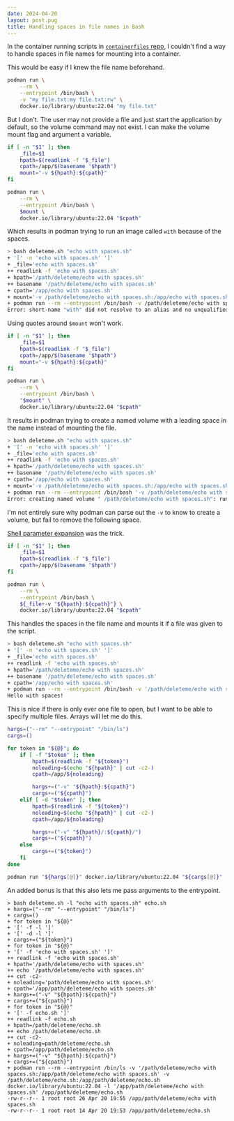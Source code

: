 ```yaml
---
date: 2024-04-20
layout: post.pug
title: Handling spaces in file names in Bash
---
```


In the container running scripts in [`containerfiles` repo](https://github.com/akiraheid/containerfiles), I couldn't find a way to handle spaces in file names for mounting into a container.

This would be easy if I knew the file name beforehand.

```bash
podman run \
    --rm \
	--entrypoint /bin/bash \
    -v "my file.txt:my file.txt:rw" \
    docker.io/library/ubuntu:22.04 "my file.txt"
```

But I don't. The user may not provide a file and just start the application by default, so the volume command may not exist. I can make the volume mount flag and argument a variable.

```bash
if [ -n "$1" ]; then
	_file=$1
    hpath=$(readlink -f "$_file")
    cpath=/app/$(basename "$hpath")
    mount="-v ${hpath}:${cpath}"
fi

podman run \
    --rm \
	--entrypoint /bin/bash \
    $mount \
    docker.io/library/ubuntu:22.04 "$cpath"
```

Which results in podman trying to run an image called `with` because of the spaces.

```bash
> bash deleteme.sh "echo with spaces.sh"
+ '[' -n 'echo with spaces.sh' ']'
+ _file='echo with spaces.sh'
++ readlink -f 'echo with spaces.sh'
+ hpath='/path/deleteme/echo with spaces.sh'
++ basename '/path/deleteme/echo with spaces.sh'
+ cpath='/app/echo with spaces.sh'
+ mount='-v /path/deleteme/echo with spaces.sh:/app/echo with spaces.sh'
+ podman run --rm --entrypoint /bin/bash -v /path/deleteme/echo with spaces.sh:/app/echo with spaces.sh docker.io/library/ubuntu:22.04 '/app/echo with spaces.sh'
Error: short-name "with" did not resolve to an alias and no unqualified-search registries are defined in "/etc/containers/registries.conf"
```

Using quotes around `$mount` won't work.

```bash
if [ -n "$1" ]; then
	_file=$1
    hpath=$(readlink -f "$_file")
    cpath=/app/$(basename "$hpath")
    mount="-v ${hpath}:${cpath}"
fi

podman run \
    --rm \
	--entrypoint /bin/bash \
    "$mount" \
    docker.io/library/ubuntu:22.04 "$cpath"
```

It results in podman trying to create a named volume with a leading space in the name instead of mounting the file.

```bash
> bash deleteme.sh "echo with spaces.sh"
+ '[' -n 'echo with spaces.sh' ']'
+ _file='echo with spaces.sh'
++ readlink -f 'echo with spaces.sh'
+ hpath='/path/deleteme/echo with spaces.sh'
++ basename '/path/deleteme/echo with spaces.sh'
+ cpath='/app/echo with spaces.sh'
+ mount='-v /path/deleteme/echo with spaces.sh:/app/echo with spaces.sh'
+ podman run --rm --entrypoint /bin/bash '-v /path/deleteme/echo with spaces.sh:/app/echo with spaces.sh' docker.io/library/ubuntu:22.04 '/app/echo with spaces.sh'
Error: creating named volume " /path/deleteme/echo with spaces.sh": running volume create option: names must match [a-zA-Z0-9][a-zA-Z0-9_.-]*: invalid argument
```

I'm not entirely sure why podman can parse out the `-v` to know to create a volume, but fail to remove the following space.

[Shell parameter expansion](https://www.gnu.org/software/bash/manual/html_node/Shell-Parameter-Expansion.html) was the trick.

```bash
if [ -n "$1" ]; then
	_file=$1
    hpath=$(readlink -f "$_file")
    cpath=/app/$(basename "$hpath")
fi

podman run \
    --rm \
	--entrypoint /bin/bash \
    ${_file+-v "${hpath}:${cpath}"} \
    docker.io/library/ubuntu:22.04 "$cpath"
```

This handles the spaces in the file name and mounts it if a file was given to the script.

```bash
> bash deleteme.sh "echo with spaces.sh"
+ '[' -n 'echo with spaces.sh' ']'
+ _file='echo with spaces.sh'
++ readlink -f 'echo with spaces.sh'
+ hpath='/path/deleteme/echo with spaces.sh'
++ basename '/path/deleteme/echo with spaces.sh'
+ cpath='/app/echo with spaces.sh'
+ podman run --rm --entrypoint /bin/bash -v '/path/deleteme/echo with spaces.sh:/app/echo with spaces.sh' docker.io/library/ubuntu:22.04 '/app/echo with spaces.sh'
Hello with spaces!
```

This is nice if there is only ever one file to open, but I want to be able to specify multiple files. Arrays will let me do this.

```bash
hargs=("--rm" "--entrypoint" "/bin/ls")
cargs=()

for token in "${@}"; do
	if [ -f "$token" ]; then
		hpath=$(readlink -f "${token}")
		noleading=$(echo "${hpath}" | cut -c2-)
		cpath=/app/${noleading}

		hargs+=("-v" "${hpath}:${cpath}")
		cargs+=("${cpath}")
	elif [ -d "$token" ]; then
		hpath=$(readlink -f "${token}")
		noleading=$(echo "${hpath}" | cut -c2-)
		cpath=/app/${noleading}

		hargs+=("-v" "${hpath}/:${cpath}/")
		cargs+=("${cpath}")
	else
		cargs+=("${token}")
	fi
done

podman run "${hargs[@]}" docker.io/library/ubuntu:22.04 "${cargs[@]}"
```

An added bonus is that this also lets me pass arguments to the entrypoint.

```text
> bash deleteme.sh -l "echo with spaces.sh" echo.sh
+ hargs=("--rm" "--entrypoint" "/bin/ls")
+ cargs=()
+ for token in "${@}"
+ '[' -f -l ']'
+ '[' -d -l ']'
+ cargs+=("${token}")
+ for token in "${@}"
+ '[' -f 'echo with spaces.sh' ']'
++ readlink -f 'echo with spaces.sh'
+ hpath='/path/deleteme/echo with spaces.sh'
++ echo '/path/deleteme/echo with spaces.sh'
++ cut -c2-
+ noleading='path/deleteme/echo with spaces.sh'
+ cpath='/app/path/deleteme/echo with spaces.sh'
+ hargs+=("-v" "${hpath}:${cpath}")
+ cargs+=("${cpath}")
+ for token in "${@}"
+ '[' -f echo.sh ']'
++ readlink -f echo.sh
+ hpath=/path/deleteme/echo.sh
++ echo /path/deleteme/echo.sh
++ cut -c2-
+ noleading=path/deleteme/echo.sh
+ cpath=/app/path/deleteme/echo.sh
+ hargs+=("-v" "${hpath}:${cpath}")
+ cargs+=("${cpath}")
+ podman run --rm --entrypoint /bin/ls -v '/path/deleteme/echo with spaces.sh:/app/path/deleteme/echo with spaces.sh' -v /path/deleteme/echo.sh:/app/path/deleteme/echo.sh docker.io/library/ubuntu:22.04 -l '/app/path/deleteme/echo with spaces.sh' /app/path/deleteme/echo.sh
-rw-r--r-- 1 root root 26 Apr 20 19:55 /app/path/deleteme/echo with spaces.sh
-rw-r--r-- 1 root root 14 Apr 20 19:53 /app/path/deleteme/echo.sh
```
